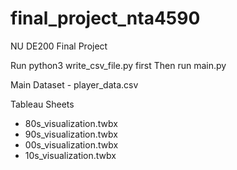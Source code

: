 # final_project_nta4590
NU DE200 Final Project

Run python3 write_csv_file.py first
Then run main.py

Main Dataset - player_data.csv

Tableau Sheets
- 80s_visualization.twbx
- 90s_visualization.twbx
- 00s_visualization.twbx
- 10s_visualization.twbx

